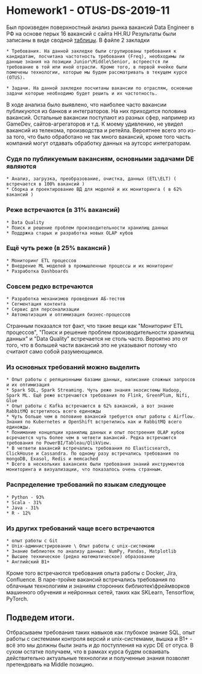 # Homework1 - OTUS-DS-2019-11 

Был произведен поверхностный анализ рынка вакансий Data Engineer в РФ на основе перых 16 вакансий с сайта HH.RU 
Результаты были записаны в виде сводной [таблицы](https://github.com/adm-8/otus-de-andreevds-2019-11/raw/master/HW1_Lesson1/HH%20-%20Data%20Engineer.xlsx). В файле 2 закладки

	* Требования. На данной закледке были сгрупированы требования к кандидатам, посчитана частотность требования (Freq), необходимы ли данные знания на позиции Junior\Middle\Senior, встреестся ли требование в той или иной отрасли. Кроме того, в первой ячейке были помечены технологии, которые мы будем рассматривать в текущем курсе (OTUS).
	
	* Задачи. На данной закледке посчитаны вакансии по отраслям, основные задачи которые необходимо будет решить и их частотность.
	
В ходе анализа было выявлено, что наиболее часто вакансии публикуются из банков и интеграторов. На них приходится половина вакансий. Остальные вакансии поступают из разных сфер, например из GameDev, сайтов-агрегаторов и т.д. К моему удивлению, не увидел вакансий из телекома, производства и ретейла. Вероятнее всего это из-за того, что было обработано не так много вакансий, кроме того часть компаний могут отдавать обработку данных на аутсорс интеграторам.

### Судя по публикуемым вакансиям, основными задачами DE являются

	* Анализ, загрузка, преобразование, очистка, данных (ETL\ELT) ( встречается в 100% вакансий )
	* Сборка и проектирование ВД для моделей и их мониторинга ( в 62% вакансий )
	
### Реже встречаются (в 31% вакансий) 

	* Data Quality
	* Поиск и решение проблем производительности хранилищ данных
	* Поддржка старых и разработка новых OLAP кубов

### Ещё чуть реже (в 25% вакансий ) 

	* Мониторинг ETL процессов
	* Внедрение ML моделей в промышленные процессы и их мониторинг
	* Разработка Dashboards

### Совсем редко встречаются 

	* Разработка механизмов проведения АБ-тестов
	* Сегментация контента
	* Сервис для персонализации
	* Автоматизация и оптимизация бизнес-процессов
	
Странным показался тот факт, что такие вещи как "Мониторинг ETL процессов", "Поиск и решение проблем производительности хранилищ данных" и "Data Quality" встречается не столь часто. Вероятно это от того, что в большей части вакансий это не указывают потому что считают само собой разумеющимся.

### Из основных требований можно выделить 

	* Опыт работы с реляционными базами данных, написание сложных запросов и их оптимизация
	* Spark SQL, Spark Streaming. Чуть реже знания экосистемы Hadoop, Spark ML. Ещё реже встречаются требования по Flink, GreenPlum, Nifi, Glue
	* Опыт работы с Kafka встречаются в 62% вакансий, а вот знание RabbitMQ встретилось всего единожды
	* Чуть больше чем в половине вакансий требуется опыт работы с Airflow. Знания по Kubernetes и OpenShift встретились как и RabbitMQ всего единожды.
	* Понимание концепции хранилищ данных и опыт построения OLAP кубов всречается чуть более чем в четвети вакансий. Редка встречаются требования по PowerBI/Tableau/QlikView.
	* В четвети вакансий встречались требования по Elasticsearch, ClickHouse и Cassandra. По одному разу встречались требования по mongoDB, Exasol, Redis и memcached
	* Всего в нескольких вакансиях были требования знаний инструментов мониторинга и визуализации, что показалось очень странным. 
 
### Распределение требований по языкам следующее

	* Python - 93% 
	* Scala - 31%
	* Java - 31%
	* R	- 12%
	
### Из других требований чаще всего встречаются

	* опыт работы с Git
	* Unix-администрирование \ Опыт работы с unix-системами
	* Знание библиотек по анализу данных: NumPy, Pandas, Matplotlib
	* Высшее техническое (редко математическое) образование
	* Английский B1+ 

Кроме того встречаются требования опыта работы с Docker, Jira, Confluence. 
В паре-тройке вакансий  встречались требования по облачным технологиям и знаниям сторонних библиотек\фреймворков машинного обучения и нейронных сетей, таких как SKLearn, Tensorflow, PyTorch.

## Подведем итоги. 

Отбрасываем требования таких навыков как глубокое знание SQL, опыт работы с системами контроля версий и unix-системами, вышка и B1+ - всё это мы должны были знать и до поступления на курс DE от отуса. В сухом остатке получаем, что в рамках курса будем осваивать действительно актуальные технологии и полученные знания позволят претендовать на Middle позицию.

